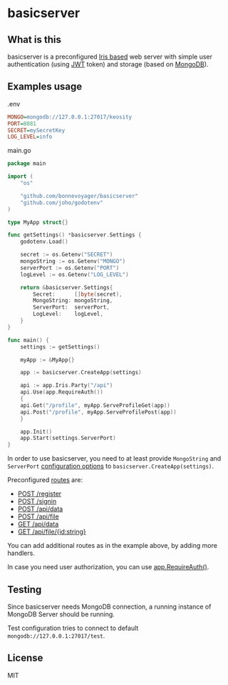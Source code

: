 # basicserver

## What is this

basicserver is a preconfigured [Iris based](https://iris-go.com/) web server with simple user authentication (using [JWT](https://jwt.io/) token) and storage (based on [MongoDB](https://www.mongodb.com/)).

## Examples usage

.env

```ini
MONGO=mongodb://127.0.0.1:27017/keosity
PORT=8081
SECRET=mySecretKey
LOG_LEVEL=info
```

main.go

```go
package main

import (
	"os"

	"github.com/bonnevoyager/basicserver"
	"github.com/joho/godotenv"
)

type MyApp struct{}

func getSettings() *basicserver.Settings {
	godotenv.Load()

	secret := os.Getenv("SECRET")
	mongoString := os.Getenv("MONGO")
	serverPort := os.Getenv("PORT")
	logLevel := os.Getenv("LOG_LEVEL")

	return &basicserver.Settings{
		Secret:      []byte(secret),
		MongoString: mongoString,
		ServerPort:  serverPort,
		LogLevel:    logLevel,
	}
}

func main() {
	settings := getSettings()

	myApp := &MyApp{}

	app := basicserver.CreateApp(settings)

	api := app.Iris.Party("/api")
	api.Use(app.RequireAuth())
	{
    api.Get("/profile", myApp.ServeProfileGet(app))
    api.Post("/profile", myApp.ServeProfilePost(app))
	}

	app.Init()
	app.Start(settings.ServerPort)
}

```

In order to use basicserver, you need to at least provide `MongoString` and `ServerPort` [configuration options](https://github.com/bonnevoyager/blob/master/main.go#L21-L35) to `basicserver.CreateApp(settings)`.

Preconfigured [routes](https://github.com/bonnevoyager/blob/master/routes.go#L17-L26) are:

- [POST /register](https://github.com/bonnevoyager/blob/master/register_post.go)
- [POST /signin](https://github.com/bonnevoyager/blob/master/signin_post.go)
- [POST /api/data](https://github.com/bonnevoyager/blob/master/data_post.go)
- [POST /api/file](https://github.com/bonnevoyager/blob/master/file_post.go)
- [GET /api/data](https://github.com/bonnevoyager/blob/master/data_get.go)
- [GET /api/file/{id:string}](https://github.com/bonnevoyager/blob/master/file_get.go)

You can add additional routes as in the example above, by adding more handlers.

In case you need user authorization, you can use [app.RequireAuth()](https://github.com/bonnevoyager/blob/master/require_auth.go).

## Testing

Since basicserver needs MongoDB connection, a running instance of MongoDB Server should be running.

Test configuration tries to connect to default `mongodb://127.0.0.1:27017/test`.

## License

MIT
